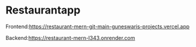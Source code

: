 # Restaurantapp

Frontend:https://restaurant-mern-git-main-guneswaris-projects.vercel.app

Backend:https://restaurant-mern-l343.onrender.com
